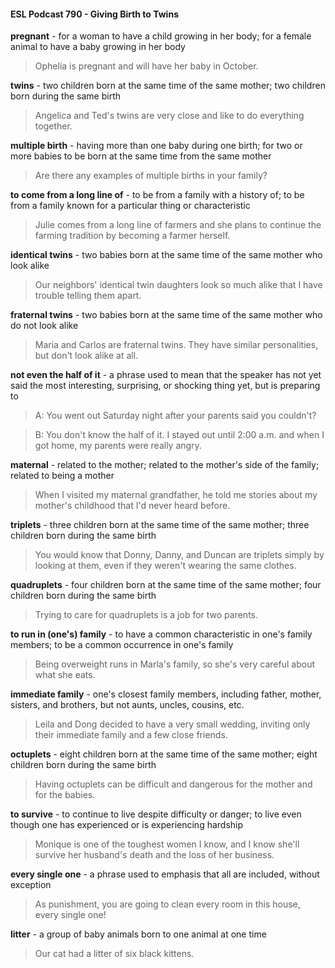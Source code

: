 #### ESL Podcast 790 - Giving Birth to Twins

**pregnant** - for a woman to have a child growing in her body; for a female animal
to have a baby growing in her body

> Ophelia is pregnant and will have her baby in October.

**twins** - two children born at the same time of the same mother; two children
born during the same birth

> Angelica and Ted's twins are very close and like to do everything together.

**multiple birth** - having more than one baby during one birth; for two or more
babies to be born at the same time from the same mother

> Are there any examples of multiple births in your family?

**to come from a long line of** - to be from a family with a history of; to be from a
family known for a particular thing or characteristic

> Julie comes from a long line of farmers and she plans to continue the farming
tradition by becoming a farmer herself.

**identical twins** - two babies born at the same time of the same mother who look
alike

> Our neighbors' identical twin daughters look so much alike that I have trouble
telling them apart.

**fraternal twins** - two babies born at the same time of the same mother who do
not look alike

> Maria and Carlos are fraternal twins. They have similar personalities, but don't
look alike at all.

**not even the half of it** - a phrase used to mean that the speaker has not yet
said the most interesting, surprising, or shocking thing yet, but is preparing to

> A: You went out Saturday night after your parents said you couldn't?

> B: You don't know the half of it. I stayed out until 2:00 a.m. and when I got
home, my parents were really angry.

**maternal** - related to the mother; related to the mother's side of the family;
related to being a mother

> When I visited my maternal grandfather, he told me stories about my mother's
childhood that I'd never heard before.

**triplets** - three children born at the same time of the same mother; three children
born during the same birth

> You would know that Donny, Danny, and Duncan are triplets simply by looking
at them, even if they weren't wearing the same clothes.

**quadruplets** - four children born at the same time of the same mother; four
children born during the same birth

> Trying to care for quadruplets is a job for two parents.

**to run in (one's) family** - to have a common characteristic in one's family
members; to be a common occurrence in one's family

> Being overweight runs in Marla's family, so she's very careful about what she
eats.

**immediate family** - one's closest family members, including father, mother,
sisters, and brothers, but not aunts, uncles, cousins, etc.

> Leila and Dong decided to have a very small wedding, inviting only their
immediate family and a few close friends.

**octuplets** - eight children born at the same time of the same mother; eight
children born during the same birth

> Having octuplets can be difficult and dangerous for the mother and for the
babies.

**to survive** - to continue to live despite difficulty or danger; to live even though
one has experienced or is experiencing hardship

> Monique is one of the toughest women I know, and I know she'll survive her
husband's death and the loss of her business.

**every single one** - a phrase used to emphasis that all are included, without
exception

> As punishment, you are going to clean every room in this house, every single
one!

**litter** - a group of baby animals born to one animal at one time

> Our cat had a litter of six black kittens.

